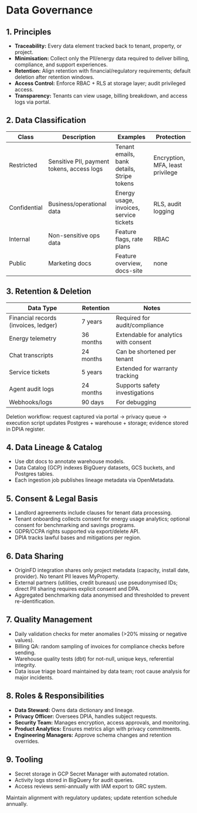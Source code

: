 ﻿---
owner: privacy-officer
last_review: 2025-09-25
status: draft
tags: ["data", "governance", "privacy"]
references:
  - "Database-Design.md"
  - "DPIA.md"
  - "../08-security/Security-Guidelines.md"
  - "../../Nexzo MyProperty & OriginFD Integration Plan.md"
---

# Data Governance

## 1. Principles
- **Traceability:** Every data element tracked back to tenant, property, or project.
- **Minimisation:** Collect only the PII/energy data required to deliver billing, compliance, and support experiences.
- **Retention:** Align retention with financial/regulatory requirements; default deletion after retention windows.
- **Access Control:** Enforce RBAC + RLS at storage layer; audit privileged access.
- **Transparency:** Tenants can view usage, billing breakdown, and access logs via portal.

## 2. Data Classification
| Class | Description | Examples | Protection |
| --- | --- | --- | --- |
| Restricted | Sensitive PII, payment tokens, access logs | Tenant emails, bank details, Stripe tokens | Encryption, MFA, least privilege |
| Confidential | Business/operational data | Energy usage, invoices, service tickets | RLS, audit logging |
| Internal | Non-sensitive ops data | Feature flags, rate plans | RBAC |
| Public | Marketing docs | Feature overview, docs-site | none |

## 3. Retention & Deletion
| Data Type | Retention | Notes |
| --- | --- | --- |
| Financial records (invoices, ledger) | 7 years | Required for audit/compliance |
| Energy telemetry | 36 months | Extendable for analytics with consent |
| Chat transcripts | 24 months | Can be shortened per tenant | 
| Service tickets | 5 years | Extended for warranty tracking |
| Agent audit logs | 24 months | Supports safety investigations |
| Webhooks/logs | 90 days | For debugging |

Deletion workflow: request captured via portal → privacy queue → execution script updates Postgres + warehouse + storage; evidence stored in DPIA register.

## 4. Data Lineage & Catalog
- Use dbt docs to annotate warehouse models.
- Data Catalog (GCP) indexes BigQuery datasets, GCS buckets, and Postgres tables.
- Each ingestion job publishes lineage metadata via OpenMetadata.

## 5. Consent & Legal Basis
- Landlord agreements include clauses for tenant data processing.
- Tenant onboarding collects consent for energy usage analytics; optional consent for benchmarking and savings programs.
- GDPR/CCPA rights supported via export/delete API.
- DPIA tracks lawful bases and mitigations per region.

## 6. Data Sharing
- OriginFD integration shares only project metadata (capacity, install date, provider). No tenant PII leaves MyProperty.
- External partners (utilities, credit bureaus) use pseudonymised IDs; direct PII sharing requires explicit consent and DPA.
- Aggregated benchmarking data anonymised and thresholded to prevent re-identification.

## 7. Quality Management
- Daily validation checks for meter anomalies (>20% missing or negative values).
- Billing QA: random sampling of invoices for compliance checks before sending.
- Warehouse quality tests (dbt) for not-null, unique keys, referential integrity.
- Data issue triage board maintained by data team; root cause analysis for major incidents.

## 8. Roles & Responsibilities
- **Data Steward:** Owns data dictionary and lineage.
- **Privacy Officer:** Oversees DPIA, handles subject requests.
- **Security Team:** Manages encryption, access approvals, and monitoring.
- **Product Analytics:** Ensures metrics align with privacy commitments.
- **Engineering Managers:** Approve schema changes and retention overrides.

## 9. Tooling
- Secret storage in GCP Secret Manager with automated rotation.
- Activity logs stored in BigQuery for audit queries.
- Access reviews semi-annually with IAM export to GRC system.

Maintain alignment with regulatory updates; update retention schedule annually.
